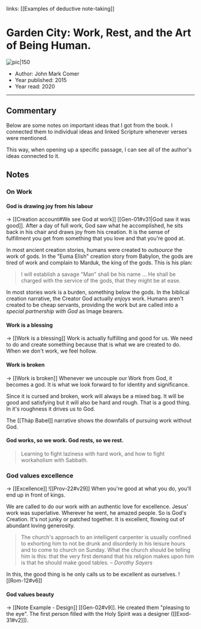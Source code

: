 links: [[Examples of deductive note-taking]]
# Garden City: Work, Rest, and the Art of Being Human.
![pic|150](https://i.gr-assets.com/images/S/compressed.photo.goodreads.com/books/1442843359l/23403781._SX98_.jpg)
* Author: John Mark Comer
* Year published: 2015
* Year read: 2020
***
## Commentary
Below are some notes on important ideas that I got from the book. I connected them to individual ideas and linked Scripture whenever verses were mentioned.

This way, when opening up a specific passage, I can see all of the author's ideas connected to it.

## Notes
### On Work
#### God is drawing joy from his labour
→ [[Creation account#We see God at work]]
[[Gen-01#v31|God saw it was good]]. After a day of full work, God saw what he accomplished, he sits back in his chair and draws joy from his creation. It is the sense of fulfillment you get from something that you love and that you're good at.

In most ancient creation stories, humans were created to *outsource* the work of gods. In the "Euma Elish" creation story from Babylon, the gods are tired of work and complain to Marduk, the king of the gods. This is his plan:

> I will establish a savage
> "Man" shall be his name …
> He shall be charged with the service of the gods,
> that they might be at ease.

In most stories work is a burden, something below the gods. In the biblical creation narrative, the Creator God actually *enjoys* work. Humans aren't created to be cheap servants, providing the work but are called into a *special partnership with God* as Image bearers.

#### Work is a blessing
 → [[Work is a blessing]]
Work is actually fulfilling and good for us. We need to do and create something because that is what we are created to do. When we don't work, we feel hollow.

#### Work is broken
→ [[Work is broken]]
Whenever we uncouple our Work from God, it becomes a god. It is what we look forward to for identity and significance.

Since it is cursed and broken, work will always be a mixed bag. It will be good and satisfying but it will also be hard and rough. That is a good thing. In it's roughness it drives us to God.

The [[Tháp Babel]] narrative shows the downfalls of pursuing work without God.

#### God works, so we work. God rests, so we rest.
> Learning to fight laziness with hard work, and how to fight workaholism with Sabbath.


### God values excellence
→ [[Excellence]]
![[Prov-22#v29]]
When you're good at what you do, you'll end up in front of kings.

We are called to do our work with an authentic love for excellence. Jesus' work was superlative. Wherever he went, he amazed people. So is God's Creation. It's not junky or patched together. It is excellent, flowing out of abundant loving generosity.

> The church's approach to an intelligent carpenter is usually confined to exhorting him to not be drunk and disorderly in his leisure hours and to come to church on Sunday. What the church should be telling him is this: that the very first demand that his religion makes upon him is that he should make good tables.
> – *Dorothy Sayers*

In this, the good thing is he only calls us to be excellent as ourselves.
![[Rom-12#v6]]

#### God values beauty
→ [[Note Example - Design]]
[[Gen-02#v9]]. He created them "pleasing to the eye". The first person filled with the Holy Spirit was a designer ([[Exod-31#v2]]).

